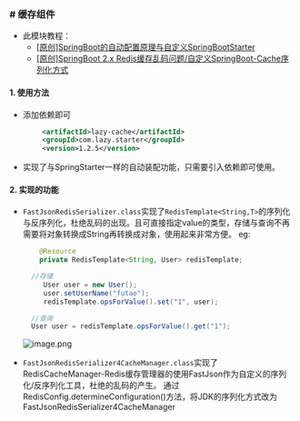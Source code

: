 ### # 缓存组件
* 此模块教程：
    * [[原创]SpringBoot的自动配置原理与自定义SpringBootStarter](https://www.jianshu.com/p/d8c0dab9b56e)
    * [[原创]SpringBoot 2.x Redis缓存乱码问题/自定义SpringBoot-Cache序列化方式](https://www.jianshu.com/p/9b20a958a34b)
#### 1. 使用方法
* 添加依赖即可
```xml
        <artifactId>lazy-cache</artifactId>
        <groupId>com.lazy.starter</groupId>
        <version>1.2.5</version>
```
* 实现了与SpringStarter一样的自动装配功能，只需要引入依赖即可使用。

#### 2. 实现的功能
* `FastJsonRedisSerializer.class`实现了`RedisTemplate<String,T>`的序列化与反序列化，杜绝乱码的出现。且可直接指定value的类型，存储与查询不再需要将对象转换成String再转换成对象，使用起来非常方便。
    eg:
    ```java
        @Resource
        private RedisTemplate<String, User> redisTemplate;
  
      //存储
         User user = new User();
         user.setUserName("futao");
         redisTemplate.opsForValue().set("1", user);
  
      //查询
      User user = redisTemplate.opsForValue().get("1");
    ```
  ![image.png](https://upload-images.jianshu.io/upload_images/1846623-13bf1cd9bd443343.png?imageMogr2/auto-orient/strip%7CimageView2/2/w/1240)

  
* `FastJsonRedisSerializer4CacheManager.class`实现了RedisCacheManager-Redis缓存管理器的使用FastJson作为自定义的序列化/反序列化工具，杜绝的乱码的产生。
    通过RedisConfig.determineConfiguration()方法，将JDK的序列化方式改为FastJsonRedisSerializer4CacheManager
    